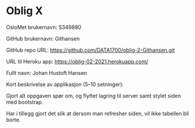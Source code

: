 Oblig X
=======
OsloMet brukernavn: S349880

GitHub brukernavn: Githansen

GitHub repo URL: https://github.com/DATA1700/oblig-2-Githansen.git

URL til Heroku app: https://oblig-02-2021.herokuapp.com/

Fullt navn: Johan Hustoft Hansen

Kort beskrivelse av applikasjon (5–10 setninger):

Gjort alt oppgaven spør om, og flyttet lagring til server samt stylet siden 
med bootstrap. 

Har i tillegg gjort det slik at dersom man refresher siden, vil 
ikke tabellen bli borte. 